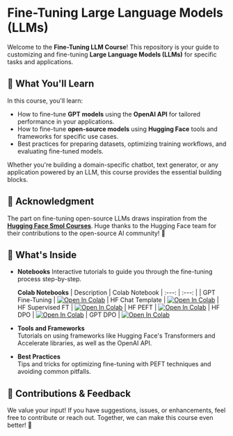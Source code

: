 # Fine-Tuning Large Language Models (LLMs)

Welcome to the **Fine-Tuning LLM Course**! This repository is your guide to customizing and fine-tuning **Large Language Models (LLMs)** for specific tasks and applications.

## 🚀 What You'll Learn

In this course, you'll learn:

- How to fine-tune **GPT models** using the **OpenAI API** for tailored performance in your applications.  
- How to fine-tune **open-source models** using **Hugging Face** tools and frameworks for specific use cases. 
- Best practices for preparing datasets, optimizing training workflows, and evaluating fine-tuned models.  

Whether you're building a domain-specific chatbot, text generator, or any application powered by an LLM, this course provides the essential building blocks.

## 🌟 Acknowledgment

The part on fine-tuning open-source LLMs draws inspiration from the **[Hugging Face Smol Courses](https://github.com/huggingface/smol-course/tree/main)**. Huge thanks to the Hugging Face team for their contributions to the open-source AI community! 🙌

## 📁 What's Inside

- **Notebooks** 
  Interactive tutorials to guide you through the fine-tuning process step-by-step. 

  **Colab Notebooks**
  | Description | Colab Notebook
  | :---:  | :---:  |
  | GPT Fine-Tuning | [![Open In Colab](https://colab.research.google.com/assets/colab-badge.svg)](https://github.com/Clearbox-AI/clearbox-ai-academy/blob/main/Fine-Tuning_LLM/GPT%20Models/1_How_to_finetune_GPT_model_OpenAI_API.ipynb)
  | HF Chat Template | [![Open In Colab](https://colab.research.google.com/assets/colab-badge.svg)](https://github.com/Clearbox-AI/clearbox-ai-academy/blob/main/Fine-Tuning_LLM/Open%20Source%20Models/2_chat_templates_example.ipynb)
  | HF Supervised FT | [![Open In Colab](https://colab.research.google.com/assets/colab-badge.svg)](https://github.com/Clearbox-AI/clearbox-ai-academy/blob/main/Fine-Tuning_LLM/Open%20Source%20Models/2_sft_finetuning_eval_example.ipynb)
  | HF PEFT | [![Open In Colab](https://colab.research.google.com/assets/colab-badge.svg)](https://github.com/Clearbox-AI/clearbox-ai-academy/blob/main/Fine-Tuning_LLM/Open%20Source%20Models/3_peft_lora.ipynb)
  | HF DPO | [![Open In Colab](https://colab.research.google.com/assets/colab-badge.svg)](https://github.com/Clearbox-AI/clearbox-ai-academy/blob/main/Fine-Tuning_LLM/DPO%20Finetuning/dpo_finetuning_example.ipynb)
  | GPT DPO | [![Open In Colab](https://colab.research.google.com/assets/colab-badge.svg)](https://github.com/Clearbox-AI/clearbox-ai-academy/blob/main/Fine-Tuning_LLM/DPO%20Finetuning/GPT_models_dpo.ipynb)


- **Tools and Frameworks**  
  Tutorials on using frameworks like Hugging Face's Transformers and Accelerate libraries, as well as the OpenAI API.  

- **Best Practices**  
  Tips and tricks for optimizing fine-tuning with PEFT techniques and avoiding common pitfalls.  

## 🤝 Contributions & Feedback

We value your input! If you have suggestions, issues, or enhancements, feel free to contribute or reach out. Together, we can make this course even better! 🚀

